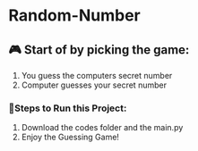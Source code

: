 # Random-Number

## 🎮 Start of by picking the game:
1) You guess the computers secret number
2) Computer guesses your secret number

### 👣Steps to Run this Project:
1) Download the codes folder and the main.py
2) Enjoy the Guessing Game!
